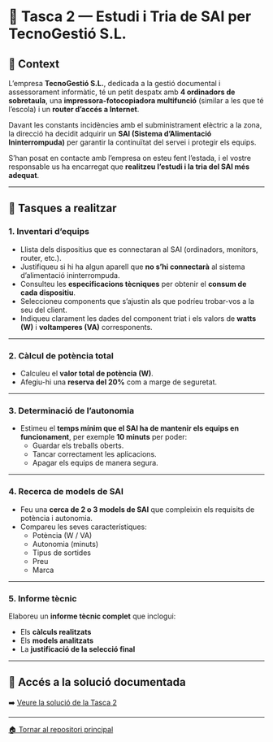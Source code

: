 # 🧩 Tasca 2 — Estudi i Tria de SAI per TecnoGestió S.L.

## 🏢 Context

L’empresa **TecnoGestió S.L.**, dedicada a la gestió documental i assessorament informàtic, té un petit despatx amb **4 ordinadors de sobretaula**, una **impressora-fotocopiadora multifunció** (similar a les que té l’escola) i un **router d’accés a Internet**.  

Davant les constants incidències amb el subministrament elèctric a la zona, la direcció ha decidit adquirir un **SAI (Sistema d’Alimentació Ininterrompuda)** per garantir la continuïtat del servei i protegir els equips.  

S’han posat en contacte amb l’empresa on esteu fent l’estada, i el vostre responsable us ha encarregat que **realitzeu l’estudi i la tria del SAI més adequat**.

---

## 🧠 Tasques a realitzar

### 1. Inventari d’equips
- Llista dels dispositius que es connectaran al SAI (ordinadors, monitors, router, etc.).
- Justifiqueu si hi ha algun aparell que **no s’hi connectarà** al sistema d’alimentació ininterrompuda.
- Consulteu les **especificacions tècniques** per obtenir el **consum de cada dispositiu**.
- Seleccioneu components que s’ajustin als que podríeu trobar-vos a la seu del client.
- Indiqueu clarament les dades del component triat i els valors de **watts (W)** i **voltamperes (VA)** corresponents.

---

### 2. Càlcul de potència total
- Calculeu el **valor total de potència (W)**.
- Afegiu-hi una **reserva del 20%** com a marge de seguretat.

---

### 3. Determinació de l’autonomia
- Estimeu el **temps mínim que el SAI ha de mantenir els equips en funcionament**, per exemple **10 minuts** per poder:
  - Guardar els treballs oberts.
  - Tancar correctament les aplicacions.
  - Apagar els equips de manera segura.

---

### 4. Recerca de models de SAI
- Feu una **cerca de 2 o 3 models de SAI** que compleixin els requisits de potència i autonomia.
- Compareu les seves característiques:
  - Potència (W / VA)
  - Autonomia (minuts)
  - Tipus de sortides
  - Preu
  - Marca

---

### 5. Informe tècnic
Elaboreu un **informe tècnic complet** que inclogui:
- Els **càlculs realitzats**
- Els **models analitzats**
- La **justificació de la selecció final**

---

## 📄 Accés a la solució documentada

➡️ [Veure la solució de la Tasca 2](./solucio.md)

---

[🏠 Tornar al repositori principal](../README.md)
